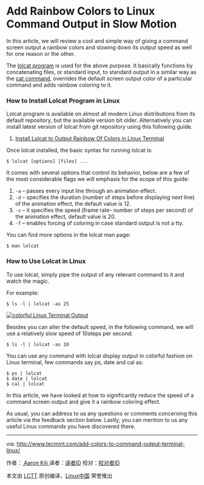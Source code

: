Add Rainbow Colors to Linux Command Output in Slow Motion
============================================================

In this article, we will review a cool and simple way of giving a command screen output a rainbow colors and slowing down its output speed as well for one reason or the other.

The [lolcat program][2] is used for the above purpose. It basically functions by concatenating files, or standard input, to standard output in a similar way as the [cat command][3], overrides the default screen output color of a particular command and adds rainbow coloring to it.

### How to Install Lolcat Program in Linux

Lolcat program is available on almost all modern Linux distributions from its default repository, but the available version bit older. Alternatively you can install latest version of lolcat from git repository using this following guide.

1.  [Install Lolcat to Output Rainbow Of Colors in Linux Terminal][1]

Once lolcat installed, the basic syntax for running lolcat is:

```
$ lolcat [options] [files] ...
```

It comes with several options that control its behavior, below are a few of the most considerable flags we will emphasis for the scope of this guide:

1.  `-a` – passes every input line through an animation effect.
2.  `-d` – specifies the duration (number of steps before displaying next line) of the animation effect, the default value is 12.
3.  `-s` – it specifies the speed (frame rate- number of steps per second) of the animation effect, default value is 20.
4.  `-f` – enables forcing of coloring in case standard output is not a tty.

You can find more options in the lolcat man page:

```
$ man lolcat 
```

### How to Use Lolcat in Linux

To use lolcat, simply pipe the output of any relevant command to it and watch the magic.

For example:

```
$ ls -l | lolcat -as 25
```

[
 ![colorful Linux Terminal Output](http://www.tecmint.com/wp-content/uploads/2016/12/Colorful-Linux-Terminal-Output.gif) 
][4]

Besides you can alter the default speed, in the following command, we will use a relatively slow speed of 10steps per second:

```
$ ls -l | lolcat -as 10
```

You can use any command with lolcat display output in colorful fashion on Linux terminal, few commands say ps, date and cal as:

```
$ ps | lolcat
$ date | lolcat
$ cal | lolcat
```

In this article, we have looked at how to significantly reduce the speed of a command screen output and give it a rainbow coloring effect.

As usual, you can address to us any questions or comments concerning this article via the feedback section below. Lastly, you can mention to us any useful Linux commands you have discovered there.

--------------------------------------------------------------------------------

via: http://www.tecmint.com/add-colors-to-command-output-terminal-linux/

作者：[ Aaron Kili ][a]
译者：[译者ID](https://github.com/译者ID)
校对：[校对者ID](https://github.com/校对者ID)

本文由 [LCTT](https://github.com/LCTT/TranslateProject) 原创编译，[Linux中国](https://linux.cn/) 荣誉推出

[a]:http://www.tecmint.com/author/aaronkili/
[1]:http://www.tecmint.com/lolcat-command-to-output-rainbow-of-colors-in-linux-terminal/
[2]:http://www.tecmint.com/lolcat-command-to-output-rainbow-of-colors-in-linux-terminal/
[3]:http://www.tecmint.com/13-basic-cat-command-examples-in-linux/
[4]:http://www.tecmint.com/wp-content/uploads/2016/12/Colorful-Linux-Terminal-Output.gif
